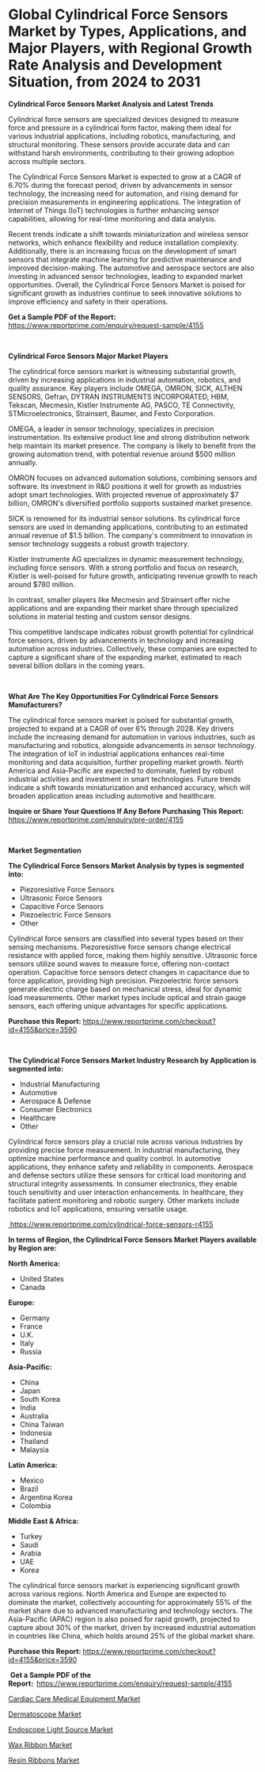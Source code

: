 <p><h1>Global Cylindrical Force Sensors Market by Types, Applications, and Major Players, with Regional Growth Rate Analysis and Development Situation, from 2024 to 2031</h1></p><p><strong>Cylindrical Force Sensors Market Analysis and Latest Trends</strong></p>
<p><p>Cylindrical force sensors are specialized devices designed to measure force and pressure in a cylindrical form factor, making them ideal for various industrial applications, including robotics, manufacturing, and structural monitoring. These sensors provide accurate data and can withstand harsh environments, contributing to their growing adoption across multiple sectors.</p><p>The Cylindrical Force Sensors Market is expected to grow at a CAGR of 6.70% during the forecast period, driven by advancements in sensor technology, the increasing need for automation, and rising demand for precision measurements in engineering applications. The integration of Internet of Things (IoT) technologies is further enhancing sensor capabilities, allowing for real-time monitoring and data analysis.</p><p>Recent trends indicate a shift towards miniaturization and wireless sensor networks, which enhance flexibility and reduce installation complexity. Additionally, there is an increasing focus on the development of smart sensors that integrate machine learning for predictive maintenance and improved decision-making. The automotive and aerospace sectors are also investing in advanced sensor technologies, leading to expanded market opportunities. Overall, the Cylindrical Force Sensors Market is poised for significant growth as industries continue to seek innovative solutions to improve efficiency and safety in their operations.</p></p>
<p><strong>Get a Sample PDF of the Report:&nbsp;</strong> <a href="https://www.reportprime.com/enquiry/request-sample/4155">https://www.reportprime.com/enquiry/request-sample/4155</a></p>
<p>&nbsp;</p>
<p><strong>Cylindrical Force Sensors Major Market Players</strong></p>
<p><p>The cylindrical force sensors market is witnessing substantial growth, driven by increasing applications in industrial automation, robotics, and quality assurance. Key players include OMEGA, OMRON, SICK, ALTHEN SENSORS, Gefran, DYTRAN INSTRUMENTS INCORPORATED, HBM, Tekscan, Mecmesin, Kistler Instrumente AG, PASCO, TE Connectivity, STMicroelectronics, Strainsert, Baumer, and Festo Corporation.</p><p>OMEGA, a leader in sensor technology, specializes in precision instrumentation. Its extensive product line and strong distribution network help maintain its market presence. The company is likely to benefit from the growing automation trend, with potential revenue around $500 million annually.</p><p>OMRON focuses on advanced automation solutions, combining sensors and software. Its investment in R&D positions it well for growth as industries adopt smart technologies. With projected revenue of approximately $7 billion, OMRON's diversified portfolio supports sustained market presence.</p><p>SICK is renowned for its industrial sensor solutions. Its cylindrical force sensors are used in demanding applications, contributing to an estimated annual revenue of $1.5 billion. The company's commitment to innovation in sensor technology suggests a robust growth trajectory.</p><p>Kistler Instrumente AG specializes in dynamic measurement technology, including force sensors. With a strong portfolio and focus on research, Kistler is well-poised for future growth, anticipating revenue growth to reach around $780 million.</p><p>In contrast, smaller players like Mecmesin and Strainsert offer niche applications and are expanding their market share through specialized solutions in material testing and custom sensor designs.</p><p>This competitive landscape indicates robust growth potential for cylindrical force sensors, driven by advancements in technology and increasing automation across industries. Collectively, these companies are expected to capture a significant share of the expanding market, estimated to reach several billion dollars in the coming years.</p></p>
<p>&nbsp;</p>
<p><strong>What Are The Key Opportunities For Cylindrical Force Sensors Manufacturers?</strong></p>
<p><p>The cylindrical force sensors market is poised for substantial growth, projected to expand at a CAGR of over 6% through 2028. Key drivers include the increasing demand for automation in various industries, such as manufacturing and robotics, alongside advancements in sensor technology. The integration of IoT in industrial applications enhances real-time monitoring and data acquisition, further propelling market growth. North America and Asia-Pacific are expected to dominate, fueled by robust industrial activities and investment in smart technologies. Future trends indicate a shift towards miniaturization and enhanced accuracy, which will broaden application areas including automotive and healthcare.</p></p>
<p><strong>Inquire or Share Your Questions If Any Before Purchasing This Report:</strong> <a href="https://www.reportprime.com/enquiry/pre-order/4155">https://www.reportprime.com/enquiry/pre-order/4155</a></p>
<p>&nbsp;</p>
<p><strong>Market Segmentation</strong></p>
<p><strong>The Cylindrical Force Sensors Market Analysis by types is segmented into:</strong></p>
<p><ul><li>Piezoresistive Force Sensors</li><li>Ultrasonic Force Sensors</li><li>Capacitive Force Sensors</li><li>Piezoelectric Force Sensors</li><li>Other</li></ul></p>
<p><p>Cylindrical force sensors are classified into several types based on their sensing mechanisms. Piezoresistive force sensors change electrical resistance with applied force, making them highly sensitive. Ultrasonic force sensors utilize sound waves to measure force, offering non-contact operation. Capacitive force sensors detect changes in capacitance due to force application, providing high precision. Piezoelectric force sensors generate electric charge based on mechanical stress, ideal for dynamic load measurements. Other market types include optical and strain gauge sensors, each offering unique advantages for specific applications.</p></p>
<p><strong>Purchase this Report:&nbsp;</strong><a href="https://www.reportprime.com/checkout?id=4155&price=3590">https://www.reportprime.com/checkout?id=4155&price=3590</a></p>
<p>&nbsp;</p>
<p><strong>The Cylindrical Force Sensors Market Industry Research by Application is segmented into:</strong></p>
<p><ul><li>Industrial Manufacturing</li><li>Automotive</li><li>Aerospace & Defense</li><li>Consumer Electronics</li><li>Healthcare</li><li>Other</li></ul></p>
<p><p>Cylindrical force sensors play a crucial role across various industries by providing precise force measurement. In industrial manufacturing, they optimize machine performance and quality control. In automotive applications, they enhance safety and reliability in components. Aerospace and defense sectors utilize these sensors for critical load monitoring and structural integrity assessments. In consumer electronics, they enable touch sensitivity and user interaction enhancements. In healthcare, they facilitate patient monitoring and robotic surgery. Other markets include robotics and IoT applications, ensuring versatile usage.</p></p>
<p><a href="https://www.reportprime.com/cylindrical-force-sensors-r4155">&nbsp;https://www.reportprime.com/cylindrical-force-sensors-r4155</a></p>
<p><strong>In terms of Region, the Cylindrical Force Sensors Market Players available by Region are:</strong></p>
<p>
    <p> <strong> North America: </strong>
        <ul>
            <li>United States</li>
            <li>Canada</li>
        </ul>
        </p> 
    <p> <strong> Europe: </strong>
        <ul>
            <li>Germany</li>
            <li>France</li>
            <li>U.K.</li>
            <li>Italy</li>
            <li>Russia</li>
        </ul>
        </p> 
    <p> <strong> Asia-Pacific: </strong>
        <ul>
            <li>China</li>
            <li>Japan</li>
            <li>South Korea</li>
            <li>India</li>
            <li>Australia</li>
            <li>China Taiwan</li>
            <li>Indonesia</li>
            <li>Thailand</li>
            <li>Malaysia</li>
        </ul>
        </p> 
    <p> <strong> Latin America: </strong>
        <ul>
            <li>Mexico</li>
            <li>Brazil</li>
            <li>Argentina Korea</li>
            <li>Colombia</li>
        </ul>
        </p> 
    <p> <strong> Middle East & Africa: </strong>
        <ul>
            <li>Turkey</li>
            <li>Saudi</li>
            <li>Arabia</li>
            <li>UAE</li>
            <li>Korea</li>
        </ul>
    </p>
    </p>
<p><p>The cylindrical force sensors market is experiencing significant growth across various regions. North America and Europe are expected to dominate the market, collectively accounting for approximately 55% of the market share due to advanced manufacturing and technology sectors. The Asia-Pacific (APAC) region is also poised for rapid growth, projected to capture about 30% of the market, driven by increased industrial automation in countries like China, which holds around 25% of the global market share.</p></p>
<p><strong>Purchase this Report: </strong><a href="https://www.reportprime.com/checkout?id=4155&price=3590">https://www.reportprime.com/checkout?id=4155&price=3590</a></p>
<p>&nbsp;<strong>Get a Sample PDF of the Report:&nbsp;&nbsp;</strong><a href="https://www.reportprime.com/enquiry/request-sample/4155">https://www.reportprime.com/enquiry/request-sample/4155</a></p>
<p><strong></strong></p>
<p><p><a href="https://www.linkedin.com/pulse/emerging-opportunities-challenges-global-cardiac-care-medical-wfyqe?trackingId=ra6iJM1ETo2DYrxONouaHg%3D%3D">Cardiac Care Medical Equipment Market</a></p><p><a href="https://www.linkedin.com/pulse/dermatoscope-market-insights-products-regional-analysis-athre?trackingId=aPr5pPTeTeGofpVqEcTtJQ%3D%3D">Dermatoscope Market</a></p><p><a href="https://www.linkedin.com/pulse/endoscope-light-source-market-trends-analysis-opportunities-ebkde?trackingId=9G8ifyYASjeefReqCrLJVg%3D%3D">Endoscope Light Source Market</a></p><p><a href="https://issuu.com/reportprime-2/docs/wax-ribbon-market-size-2030.pptx_bce28a4ef1a0d4">Wax Ribbon Market</a></p><p><a href="https://issuu.com/reportprime-2/docs/resin-ribbons-market-size-2030.pptx_4e2484c8d62ef8">Resin Ribbons Market</a></p></p>